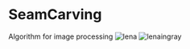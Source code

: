 # SeamCarving
Algorithm for image processing
![lena](https://cloud.githubusercontent.com/assets/9945039/24169613/d7918250-0e86-11e7-8d88-042d8a82261e.jpg)
![lenaingray](https://cloud.githubusercontent.com/assets/9945039/24170027/21f68b3c-0e88-11e7-93ec-c100b8a0c1f4.jpg)
